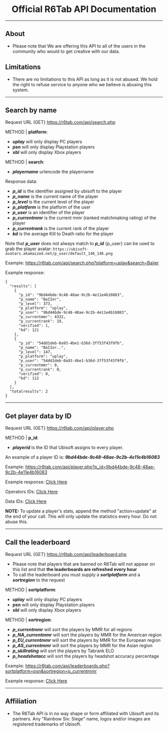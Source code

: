 <p align="center">
  <h1 align="center">Official R6Tab API Documentation</h3>
</p>

<hr>

## About
- Please note that We are offering this API to all of the users in the community who would to get creative with our data.

## Limitations
- There are no limitations to this API as long as it is not abused. We hold the right to refuse service to anyone who we believe is abusing this system.

<hr>

## Search by name

Request URL {GET} https://r6tab.com/api/search.php

METHOD | **platform**:

- <i>**uplay**</i> will only display PC players<br>
- <i>**psn**</i> will only display Playstation players<br>
- <i>**xbl**</i> will only display Xbox players<br>

METHOD | **search**:

- <i>**playername**</i> urlencode the playername<br>

Response data:

- <i>**p_id**</i> is the identifier assigned by ubisoft to the player<br>
- <i>**p_name**</i> is the current name of the player<br>
- <i>**p_level**</i> is the current level of the player<br>
- <i>**p_platform**</i> is the platform of the user<br>
- <i>**p_user**</i> is an identifier of the player<br>
- <i>**p_currentmmr**</i> is the current mmr (ranked matchmaking rating) of the player<br>
- <i>**p_currentrank**</i> is the current rank of the player<br>
- <i>**kd**</i> is the average Kill to Death ratio for the player<br>

Note that <i>**p_user**</i> does not always match to <i>**p_id**</i> {p_user} can be used to grab the player avatar: `https://ubisoft-avatars.akamaized.net/p_user/default_146_146.png`

Example: https://r6tab.com/api/search.php?platform=uplay&search=Baiier

Example response:
```
{
  "results": [
    {
      "p_id": "9bd44bde-9c48-48ae-9c2b-4e11e4b16083",
      "p_name": "BaIIer",
      "p_level": 373,
      "p_platform": "uplay",
      "p_user": "9bd44bde-9c48-48ae-9c2b-4e11e4b16083",
      "p_currentmmr": 4332,
      "p_currentrank": 19,
      "verified": 1,
      "kd": 121
    },
    {
      "p_id": "54dd1deb-0a93-4be1-b36d-3ff53f43f9fb",
      "p_name": "BaIIer..",
      "p_level": 147,
      "p_platform": "uplay",
      "p_user": "54dd1deb-0a93-4be1-b36d-3ff53f43f9fb",
      "p_currentmmr": 0,
      "p_currentrank": 0,
      "verified": 0,
      "kd": 112
    }
  ],
  "totalresults": 2
}
```
<hr>

## Get player data by ID

Request URL {GET} https://r6tab.com/api/player.php

METHOD | **p_id**:

- <i>**playerid**</i> is the ID that Ubisoft assigns to every player.<br>

An example of a player ID is: <i>**9bd44bde-9c48-48ae-9c2b-4e11e4b16083**</i>

Example: https://r6tab.com/api/player.php?p_id=9bd44bde-9c48-48ae-9c2b-4e11e4b16083

Example response: <u>[Click Here](https://github.com/Tabwire/R6Tab-API/blob/master/responses/playerdatabyid.json)</u>

Operators IDs: <u>[Click Here](https://github.com/Tabwire/R6Tab-API/blob/master/Operators.md)</u>

Data IDs: <u>[Click Here](https://github.com/Tabwire/R6Tab-API/blob/master/Data.md)</u>

**NOTE:** To update a player's stats, append the method "action=update" at the end of your call. This will only update the statistics every hour. Do not abuse this.

<hr>

## Call the leaderboard

Request URL {GET} https://r6tab.com/api/leaderboard.php<br>
- Please note that players that are banned on R6Tab will not appear on this list and that **the leaderboards are refreshed every hour**<br>
- To call the leaderboard you must supply a <i>**sortplatform**</i> and a <i>**sortregion**</i> to the request<br>

METHOD | **sortplatform**:

- <i>**uplay**</i> will only display PC players<br>
- <i>**psn**</i> will only display Playstation players<br>
- <i>**xbl**</i> will only display Xbox players<br>

METHOD | **sortregion**:

- <i>**p_currentmmr**</i> will sort the players by MMR for all regions<br>
- <i>**p_NA_currentmmr**</i> will sort the players by MMR for the American region<br>
- <i>**p_EU_currentmmr**</i> will sort the players by MMR for the European region<br>
- <i>**p_AS_currentmmr**</i> will sort the players by MMR for the Asian region<br>
- <i>**p_skillrating**</i> will sort the players by Tabrank ELO<br>
- <i>**p_headshotacc**</i> will sort the players by headshot accuracy percentage<br>

Example: https://r6tab.com/api/leaderboards.php?sortplatform=psn&sortregion=p_currentmmr

Example response: <u>[Click Here](https://github.com/Tabwire/R6Tab-API/blob/master/responses/leaderboardresponse.json)</u>

<hr>

## Affiliation
- The R6Tab API is in no way shape or form affiliated with Ubisoft and its partners. Any "Rainbow Six: Siege" name, logos and/or images are registered trademarks of Ubisoft.
